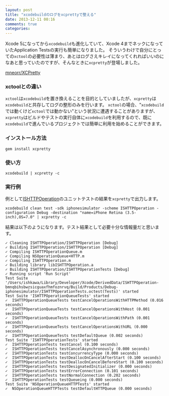 ```yaml
---
layout: post
title: "xcodebuildのログをxcprettyで整える"
date: 2013-12-11 00:16
comments: true
categories: 
---
```


Xcode 5になってから`xcodebuild`も進化していて、Xcode 4までネックになっていたApplication Testsの実行も簡単になりました。
そういうわけで自分にとっての`xctool`の必要性は薄まり、あとはログさえキレイになってくれればいいのになあと思っていたのですが、そんなときに`xcpretty`が登場しました。

[mneorr/XCPretty](https://github.com/mneorr/XCPretty)

### xctoolとの違い

`xctool`は`xcodebuild`を置き換えることを目的としていましたが、`xcpretty`は`xcodebuild`と共存してログの整形のみを行います。
`xctool`の場合、"`xcodebuild`では動くけど`xctool`では動かない"という状況に遭遇することがありますが、
`xcpretty`はビルドやテストの実行自体に`xcodebuild`を利用するので、既に`xcodebuild`で進んでいるプロジェクトでは簡単に利用を始めることができます。

### インストール方法

```
gem install xcpretty
```

### 使い方

```
xcodebuild | xcpretty -c
```

### 実行例

例として[ISHTTPOperation](https://github.com/ishkawa/ISHTTPOperation)のユニットテストの結果を`xcpretty`で出力します。

```
xcodebuild clean test -sdk iphonesimulator -scheme ISHTTPOperation -configuration Debug -destination "name=iPhone Retina (3.5-inch),OS=7.0" | xcpretty -c
```

結果は以下のようになります。テスト結果として必要十分な情報量だと思います。

```
✓ Cleaning ISHTTPOperation/ISHTTPOperation [Debug]
✓ Building ISHTTPOperation/ISHTTPOperation [Debug]
✓ Compiling ISHTTPOperationQueue.m
✓ Compiling NSOperationQueue+HTTP.m
✓ Compiling ISHTTPOperation.m
✓ Building library libISHTTPOperation.a
✓ Building ISHTTPOperation/ISHTTPOperationTests [Debug]
✓ Running script 'Run Script'
Test Suite '/Users/ishkawa/Library/Developer/Xcode/DerivedData/ISHTTPOperation-bmnqbihsbwzsicguaxfhmfoznrvq/Build/Products/Debug-iphonesimulator/ISHTTPOperationTests.octest(Tests)' started
Test Suite 'ISHTTPOperationQueueTests' started
✓  ISHTTPOperationQueueTests testCancelOperationsWithHTTPMethod (0.016 seconds)
✓  ISHTTPOperationQueueTests testCancelOperationsWithHost (0.001 seconds)
✓  ISHTTPOperationQueueTests testCancelOperationsWithPath (0.001 seconds)
✓  ISHTTPOperationQueueTests testCancelOperationsWithURL (0.000 seconds)
✓  ISHTTPOperationQueueTests testDefaultQueue (0.002 seconds)
Test Suite 'ISHTTPOperationTests' started
✓  ISHTTPOperationTests testCancel (0.100 seconds)
✓  ISHTTPOperationTests testCancelAsynchronously (0.000 seconds)
✓  ISHTTPOperationTests testConcurrencyType (0.000 seconds)
✓  ISHTTPOperationTests testDeallocOnCancelAfterStart (0.100 seconds)
✓  ISHTTPOperationTests testDeallocOnCancelBeforeStart (0.100 seconds)
✓  ISHTTPOperationTests testDesignatedInitializer (0.000 seconds)
✓  ISHTTPOperationTests testErrorConnection (0.101 seconds)
✓  ISHTTPOperationTests testNormalConnection (0.202 seconds)
✓  ISHTTPOperationTests testQueueing (0.000 seconds)
Test Suite 'NSOperationQueueHTTPTests' started
✓  NSOperationQueueHTTPTests testDefaultHTTPQueue (0.000 seconds)
```


